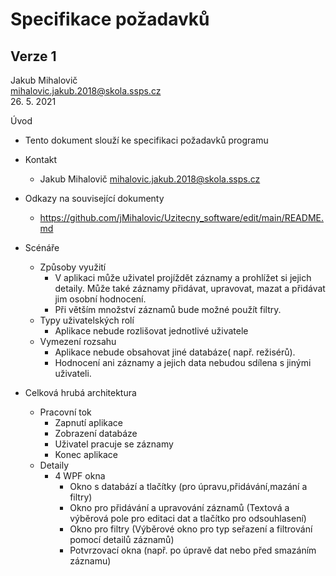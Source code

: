 # Specifikace požadavků
## Verze 1

Jakub Mihalovič <br/>
mihalovic.jakub.2018@skola.ssps.cz <br/>
26. 5. 2021

Úvod
  * Tento dokument slouží ke specifikaci požadavků programu
  * Kontakt
    * Jakub Mihalovič mihalovic.jakub.2018@skola.ssps.cz
  * Odkazy na související dokumenty 
    * https://github.com/jMihalovic/Uzitecny_software/edit/main/README.md

  * Scénáře
    * Způsoby využití
      * V aplikaci může uživatel projíždět záznamy a prohlížet si jejich detaily. Může také záznamy přidávat, upravovat, mazat a přidávat jim osobní hodnocení.
      * Při větším množství záznamů bude možné použít filtry.
    * Typy uživatelských rolí
      * Aplikace nebude rozlišovat jednotlivé uživatele
    * Vymezení rozsahu
      * Aplikace nebude obsahovat jiné databáze( např. režisérů).
      * Hodnocení ani záznamy a jejich data nebudou sdílena s jinými uživateli.
  * Celková hrubá architektura
    * Pracovní tok
      * Zapnutí aplikace
      * Zobrazení databáze
      * Uživatel pracuje se záznamy
      * Konec aplikace
    * Detaily
      * 4 WPF okna
        * Okno s databází a tlačítky (pro úpravu,přidávání,mazání a filtry)
        * Okno pro přidávání a upravování záznamů (Textová a výběrová pole pro editaci dat a tlačítko pro odsouhlasení)
        * Okno pro filtry (Výběrové okno pro typ seřazení a filtrování pomocí detailů záznamů)
        * Potvrzovací okna (např. po úpravě dat nebo před smazáním záznamu)

